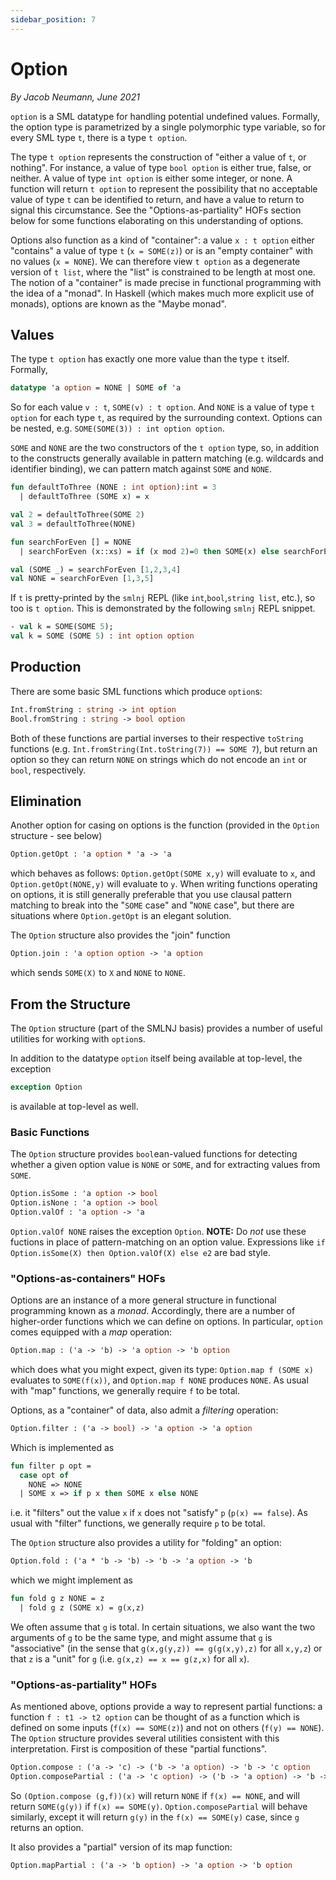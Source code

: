 ```yaml
---
sidebar_position: 7
---
```


# Option

_By Jacob Neumann, June 2021_

`option` is a SML datatype for handling potential undefined values. Formally, the option type is parametrized by a single polymorphic type variable, so for every SML type `t`, there is a type `t option`.

The type `t option` represents the construction of "either a value of `t`, or nothing". For instance, a value of type `bool option` is either true, false, or neither. A value of type `int option` is either some integer, or none. A function will return `t option` to represent the possibility that no acceptable value of type `t` can be identified to return, and have a value to return to signal this circumstance. See the "Options-as-partiality" HOFs section below for some functions elaborating on this understanding of options.

Options also function as a kind of "container": a value `x : t option` either "contains" a value of type `t` (`x = SOME(z)`) or is an "empty container" with no values (`x = NONE`). We can therefore view `t option` as a degenerate version of `t list`, where the "list" is constrained to be length at most one. The notion of a "container" is made precise in functional programming with the idea of a "monad". In Haskell (which makes much more explicit use of monads), options are known as the "Maybe monad".

## Values

The type `t option` has exactly one more value than the type `t` itself. Formally,

```sml
datatype 'a option = NONE | SOME of 'a
```

So for each value `v : t`, `SOME(v) : t option`. And `NONE` is a value of type `t option` for each type `t`, as required by the surrounding context. Options can be nested, e.g. `SOME(SOME(3)) : int option option`.

`SOME` and `NONE` are the two constructors of the `t option` type, so, in addition to the constructs generally available in pattern matching (e.g. wildcards and identifier binding), we can pattern match against `SOME` and `NONE`.

```sml
fun defaultToThree (NONE : int option):int = 3
  | defaultToThree (SOME x) = x

val 2 = defaultToThree(SOME 2)
val 3 = defaultToThree(NONE)

fun searchForEven [] = NONE
  | searchForEven (x::xs) = if (x mod 2)=0 then SOME(x) else searchForEven xs

val (SOME _) = searchForEven [1,2,3,4]
val NONE = searchForEven [1,3,5]
```

If `t` is pretty-printed by the `smlnj` REPL (like `int`,`bool`,`string list`, etc.), so too is `t option`. This is demonstrated by the following `smlnj` REPL snippet.

```sml
- val k = SOME(SOME 5);
val k = SOME (SOME 5) : int option option
```

## Production

There are some basic SML functions which produce `option`s:

```sml
Int.fromString : string -> int option
Bool.fromString : string -> bool option
```

Both of these functions are partial inverses to their respective `toString` functions (e.g. `Int.fromString(Int.toString(7)) == SOME 7`), but return an option so they can return `NONE` on strings which do not encode an `int` or `bool`, respectively.

## Elimination

Another option for casing on options is the function (provided in the `Option` structure - see below)

```sml
Option.getOpt : 'a option * 'a -> 'a
```

which behaves as follows: `Option.getOpt(SOME x,y)` will evaluate to `x`, and `Option.getOpt(NONE,y)` will evaluate to `y`. When writing functions operating on options, it is still generally preferable that you use clausal pattern matching to break into the "`SOME` case" and "`NONE` case", but there are situations where `Option.getOpt` is an elegant solution.

The `Option` structure also provides the "join" function

```sml
Option.join : 'a option option -> 'a option
```

which sends `SOME(X)` to `X` and `NONE` to `NONE`.

## From the Structure

The `Option` structure (part of the SMLNJ basis) provides a number of useful utilities for working with `option`s.

In addition to the datatype `option` itself being available at top-level, the exception

```sml
exception Option
```

is available at top-level as well.

### Basic Functions

The `Option` structure provides `bool`ean-valued functions for detecting whether a given option value is `NONE` or `SOME`, and for extracting values from `SOME`.

```sml
Option.isSome : 'a option -> bool
Option.isNone : 'a option -> bool
Option.valOf : 'a option -> 'a
```

`Option.valOf NONE` raises the exception `Option`. **NOTE:** Do _not_ use these fuctions in place of pattern-matching on an option value. Expressions like `if Option.isSome(X) then Option.valOf(X) else e2` are bad style.

### "Options-as-containers" HOFs

Options are an instance of a more general structure in functional programming known as a _monad_. Accordingly, there are a number of higher-order functions which we can define on options. In particular, `option` comes equipped with a _map_ operation:

```sml
Option.map : ('a -> 'b) -> 'a option -> 'b option
```

which does what you might expect, given its type: `Option.map f (SOME x)` evaluates to `SOME(f(x))`, and `Option.map f NONE` produces `NONE`. As usual with "map" functions, we generally require `f` to be total.

Options, as a "container" of data, also admit a _filtering_ operation:

```sml
Option.filter : ('a -> bool) -> 'a option -> 'a option
```

Which is implemented as

```sml
fun filter p opt =
  case opt of
    NONE => NONE
  | SOME x => if p x then SOME x else NONE
```

i.e. it "filters" out the value `x` if `x` does not "satisfy" `p` (`p(x) == false`). As usual with "filter" functions, we generally require `p` to be total.

The `Option` structure also provides a utility for "folding" an option:

```sml
Option.fold : ('a * 'b -> 'b) -> 'b -> 'a option -> 'b
```

which we might implement as

```sml
fun fold g z NONE = z
  | fold g z (SOME x) = g(x,z)
```

We often assume that `g` is total. In certain situations, we also want the two arguments of `g` to be the same type, and might assume that `g` is "associative" (in the sense that `g(x,g(y,z)) == g(g(x,y),z)` for all `x,y,z`) or that `z` is a "unit" for `g` (i.e. `g(x,z) == x == g(z,x)` for all `x`).

### "Options-as-partiality" HOFs

As mentioned above, options provide a way to represent partial functions: a function `f : t1 -> t2 option` can be thought of as a function which is defined on some inputs (`f(x) == SOME(z)`) and not on others (`f(y) == NONE`). The `Option` structure provides several utilities consistent with this interpretation. First is composition of these "partial functions".

```sml
Option.compose : ('a -> 'c) -> ('b -> 'a option) -> 'b -> 'c option
Option.composePartial : ('a -> 'c option) -> ('b -> 'a option) -> 'b -> 'c option
```

So `(Option.compose (g,f))(x)` will return `NONE` if `f(x) == NONE`, and will return `SOME(g(y))` if `f(x) == SOME(y)`. `Option.composePartial` will behave similarly, except it will return `g(y)` in the `f(x) == SOME(y)` case, since `g` returns an option.

It also provides a "partial" version of its map function:

```sml
Option.mapPartial : ('a -> 'b option) -> 'a option -> 'b option
```
